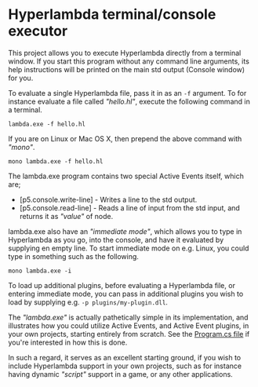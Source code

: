 Hyperlambda terminal/console executor
========

This project allows you to execute Hyperlambda directly from a terminal window. If you start this
program without any command line arguments, its help instructions will be printed on
the main std output (Console window) for you.

To evaluate a single Hyperlambda file, pass it in as an `-f` argument. To for instance
evaluate a file called _"hello.hl"_, execute the following command in a terminal.

```
lambda.exe -f hello.hl
```

If you are on Linux or Mac OS X, then prepend the above command with _"mono"_.

```
mono lambda.exe -f hello.hl
```

The lambda.exe program contains two special Active Events itself, which are;

* [p5.console.write-line] - Writes a line to the std output.
* [p5.console.read-line] - Reads a line of input from the std input, and returns it as _"value"_ of node.

lambda.exe also have an _"immediate mode"_, which allows you to type in Hyperlambda as you go, into the console, 
and have it evaluated by supplying en empty line. To start immediate mode on e.g. Linux, you could type in something such as the following.

```
mono lambda.exe -i
```

To load up additional plugins, before evaluating a Hyperlambda file, or entering immediate mode, you can pass in additional plugins you 
wish to load by supplying e.g. `-p plugins/my-plugin.dll`.

The _"lambda.exe"_ is actually pathetically simple in its implementation, and illustrates how you could utilize Active Events, and
Active Event plugins, in your own projects, starting entirely from scratch. See the [Program.cs file](Program.cs) if you're interested in 
how this is done.

In such a regard, it serves as an excellent starting ground, if you wish to include Hyperlambda support in your own projects, 
such as for instance having dynamic _"script"_ support in a game, or any other applications.
